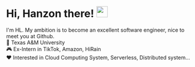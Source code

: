 # Hi, Hanzon there! <img width='30px' height='30px'  src="https://evlic.github.io/dist/github-profile/wave.gif">

I'm HL. My ambition is to become an excellent software engineer, nice to meet you at Github. </br>
🏫 Texas A&M University</br>
🎮 Ex-Intern in TikTok, Amazon, HiRain</br>
❤️ Interested in Cloud Computing System, Serverless, Distributed system...</br>


